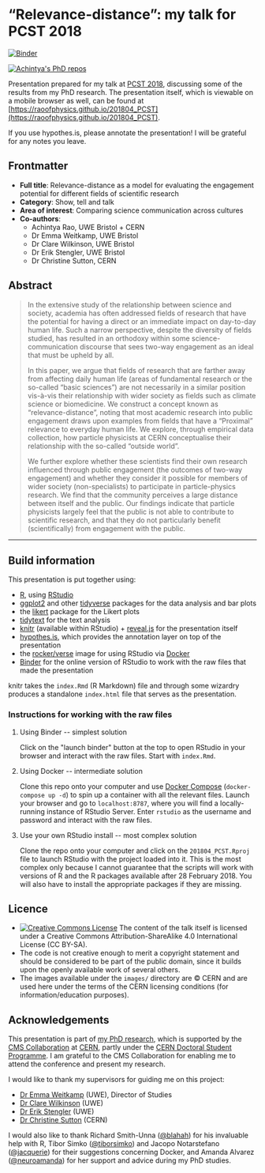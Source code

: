 # “Relevance-distance”: my talk for PCST 2018

[![Binder](https://mybinder.org/badge.svg)](https://mybinder.org/v2/gh/RaoOfPhysics/201804_PCST/master?urlpath=rstudio)

[![Achintya's PhD repos](https://img.shields.io/badge/collection-Achintya's%20PhD%20repos-yellowgreen.svg)](https://github.com/RaoOfPhysics/phd)

Presentation prepared for my talk at [PCST 2018](http://www.pcst2018.org/pcst18), discussing some of the results from my PhD research.
The presentation itself, which is viewable on a mobile browser as well, can be found at [https://raoofphysics.github.io/201804_PCST](https://raoofphysics.github.io/201804_PCST).

If you use hypothes.is, please annotate the presentation! I will be grateful for any notes you leave.

## Frontmatter

- **Full title**: Relevance-distance as a model for evaluating the engagement potential for different fields of scientific research
- **Category**: Show, tell and talk
- **Area of interest**: Comparing science communication across cultures
- **Co-authors**:
  - Achintya Rao, UWE Bristol + CERN
  - Dr Emma Weitkamp, UWE Bristol
  - Dr Clare Wilkinson, UWE Bristol
  - Dr Erik Stengler, UWE Bristol
  - Dr Christine Sutton, CERN

## Abstract

> In the extensive study of the relationship between science and society, academia has often addressed fields of research that have the potential for having a direct or an immediate impact on day-to-day human life. Such a narrow perspective, despite the diversity of fields studied, has resulted in an orthodoxy within some science-communication discourse that sees two-way engagement as an ideal that must be upheld by all.
>
> In this paper, we argue that fields of research that are farther away from affecting daily human life (areas of fundamental research or the so-called “basic sciences”) are not necessarily in a similar position vis-à-vis their relationship with wider society as fields such as climate science or biomedicine. We construct a concept known as “relevance-distance”, noting that most academic research into public engagement draws upon examples from fields that have a “Proximal” relevance to everyday human life. We explore, through empirical data collection, how particle physicists at CERN conceptualise their relationship with the so-called “outside world”.
>
> We further explore whether these scientists find their own research influenced through public engagement (the outcomes of two-way engagement) and whether they consider it possible for members of wider society (non-specialists) to participate in particle-physics research. We find that the community perceives a large distance between itself and the public. Our findings indicate that particle physicists largely feel that the public is not able to contribute to scientific research, and that they do not particularly benefit (scientifically) from engagement with the public.

---

## Build information

This presentation is put together using:

- [R](https://www.r-project.org/), using [RStudio](https://www.rstudio.com/)
- [ggplot2](https://ggplot2.tidyverse.org/) and other [tidyverse](https://www.tidyverse.org/) packages for the data analysis and bar plots
- the [likert](https://cran.r-project.org/package=likert) package for the Likert plots
- [tidytext](https://cran.r-project.org/package=tidytext) for the text analysis
- [knitr](https://cran.r-project.org/web/packages/knitr/index.html) (available within RStudio) + [reveal.js](http://lab.hakim.se/reveal-js/) for the presentation itself
- [hypothes.is](https://hypothes.is/), which provides the annotation layer on top of the presentation
- the [rocker/verse](https://hub.docker.com/r/rocker/verse/) image for using RStudio via [Docker](https://www.docker.com/)
- [Binder](https://mybinder.org/) for the online version of RStudio to work with the raw files that made the presentation

knitr takes the `index.Rmd` (R Markdown) file and through some wizardry produces a standalone `index.html` file that serves as the presentation.

### Instructions for working with the raw files

1. Using Binder -- simplest solution

    Click on the "launch binder" button at the top to open RStudio in your browser and interact with the raw files.
    Start with `index.Rmd`.

1. Using Docker -- intermediate solution

    Clone this repo onto your computer and use [Docker Compose](https://docs.docker.com/compose/) (`docker-compose up -d`) to spin up a container with all the relevant files.
    Launch your browser and go to `localhost:8787`, where you will find a locally-running instance of RStudio Server.
    Enter `rstudio` as the username and password and interact with the raw files.

1. Use your own RStudio install -- most complex solution

    Clone the repo onto your computer and click on the `201804_PCST.Rproj` file to launch RStudio with the project loaded into it.
    This is the most complex only because I cannot guarantee that the scripts will work with versions of R and the R packages available after 28 February 2018.
    You will also have to install the appropriate packages if they are missing.

## Licence

- <a rel="license" href="http://creativecommons.org/licenses/by-sa/4.0/"><img alt="Creative Commons License" style="border-width:0" src="https://i.creativecommons.org/l/by-sa/4.0/80x15.png" /></a> The content of the talk itself is licensed under a Creative Commons Attribution-ShareAlike 4.0 International License (CC BY-SA).
- The code is not creative enough to merit a copyright statement and should be considered to be part of the public domain, since it builds upon the openly available work of several others.
- The images available under the `images/` directory are &copy; CERN and are used here under the terms of the CERN licensing conditions (for information/education purposes).

## Acknowledgements

This presentation is part of [my PhD research](http://achintyarao.in/phd), which is supported by the [CMS Collaboration](https://cms.cern) at [CERN](http://home.cern), partly under the [CERN Doctoral Student Programme](https://careers.cern/join-us/doctoral-student-programme).
I am grateful to the CMS Collaboration for enabling me to attend the conference and present my research.

I would like to thank my supervisors for guiding me on this project:

- [Dr Emma Weitkamp](http://www1.uwe.ac.uk/research/sciencecommunicationunit/scumembers/academicstaff/dremmaweitkamp.aspx) (UWE), Director of Studies
- [Dr Clare Wilkinson](http://www1.uwe.ac.uk/research/sciencecommunicationunit/staffandstudents/drclarewilkinson.aspx) (UWE)
- [Dr Erik Stengler](http://www1.uwe.ac.uk/research/sciencecommunicationunit/staffandstudents/drerikstengler.aspx) (UWE)
- [Dr Christine Sutton](https://en.wikipedia.org/wiki/Christine_Sutton) (CERN)

I would also like to thank Richard Smith-Unna ([@blahah](https://github.com/blahah)) for his invaluable help with R, Tibor Simko ([@tiborsimko](https://github.com/tiborsimko)) and Jacopo Notarstefano ([@jacquerie](https://github.com/jacquerie)) for their suggestions concerning Docker, and Amanda Alvarez ([@neuroamanda](https://github.com/neuroamanda)) for her support and advice during my PhD studies.
